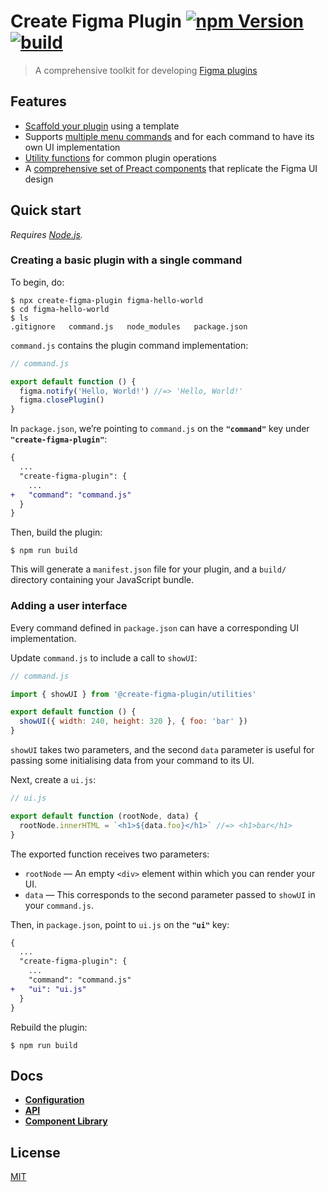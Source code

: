 # Create Figma Plugin [![npm Version](https://badgen.net/npm/v/create-figma-plugin)](https://www.npmjs.com/package/create-figma-plugin) [![build](https://github.com/yuanqing/create-figma-plugin/workflows/build/badge.svg)](https://github.com/yuanqing/create-figma-plugin/actions?query=workflow%3Abuild)

> A comprehensive toolkit for developing [Figma plugins](https://www.figma.com/plugin-docs/)

## Features

- [Scaffold your plugin](#quick-start) using a template
- Supports [multiple menu commands](docs/2-configuration.md#readme) and for each command to have its own UI implementation
- [Utility functions](docs/3-api.md#readme) for common plugin operations
- A [comprehensive set of Preact components](https://yuanqing.github.io/create-figma-plugin/) that replicate the Figma UI design

## Quick start

*Requires [Node.js](https://nodejs.org/).*

### Creating a basic plugin with a single command

To begin, do:

```
$ npx create-figma-plugin figma-hello-world
$ cd figma-hello-world
$ ls
.gitignore   command.js   node_modules   package.json
```

`command.js` contains the plugin command implementation:

```js
// command.js

export default function () {
  figma.notify('Hello, World!') //=> 'Hello, World!'
  figma.closePlugin()
}
```

In `package.json`, we’re pointing to `command.js` on the **`"command"`** key under **`"create-figma-plugin"`**:

```diff
{
  ...
  "create-figma-plugin": {
    ...
+   "command": "command.js"
  }
}
```

Then, build the plugin:

```
$ npm run build
```

This will generate a `manifest.json` file for your plugin, and a `build/` directory containing your JavaScript bundle.

### Adding a user interface

Every command defined in `package.json` can have a corresponding UI implementation.

Update `command.js` to include a call to `showUI`:

```js
// command.js

import { showUI } from '@create-figma-plugin/utilities'

export default function () {
  showUI({ width: 240, height: 320 }, { foo: 'bar' })
}
```

`showUI` takes two parameters, and the second `data` parameter is useful for passing some initialising data from your command to its UI.

Next, create a `ui.js`:

```js
// ui.js

export default function (rootNode, data) {
  rootNode.innerHTML = `<h1>${data.foo}</h1>` //=> <h1>bar</h1>
}
```

The exported function receives two parameters:

- `rootNode` — An empty `<div>` element within which you can render your UI.
- `data` — This corresponds to the second parameter passed to `showUI` in your `command.js`.

Then, in `package.json`, point to `ui.js` on the **`"ui"`** key:

```diff
{
  ...
  "create-figma-plugin": {
    ...
    "command": "command.js"
+   "ui": "ui.js"
  }
}
```

Rebuild the plugin:

```
$ npm run build
```

## Docs

- [**Configuration**](docs/configuration.md#readme)
- [**API**](docs/api.md#readme)
- [**Component Library**](https://yuanqing.github.io/create-figma-plugin/)

## License

[MIT](LICENSE.md)
